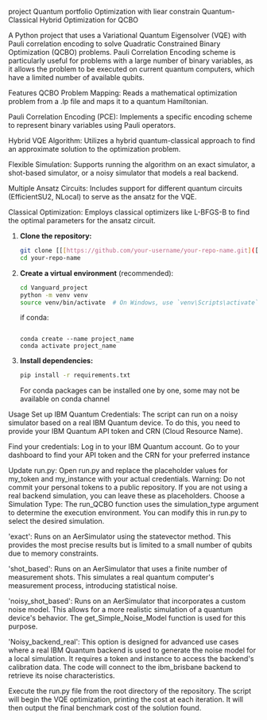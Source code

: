 project
Quantum portfolio Optimization with liear constrain
Quantum-Classical Hybrid Optimization for QCBO

A Python project that uses a Variational Quantum Eigensolver (VQE) with Pauli correlation encoding to solve Quadratic Constrained Binary Optimization (QCBO) problems.
Pauli Correlation Encoding scheme is particularly useful for problems with a large number of binary variables, as it allows the problem to be executed on current quantum computers, which have a limited number of available qubits.

Features
QCBO Problem Mapping: Reads a mathematical optimization problem from a .lp file and maps it to a quantum Hamiltonian.

Pauli Correlation Encoding (PCE): Implements a specific encoding scheme to represent binary variables using Pauli operators.

Hybrid VQE Algorithm: Utilizes a hybrid quantum-classical approach to find an approximate solution to the optimization problem.

Flexible Simulation: Supports running the algorithm on an exact simulator, a shot-based simulator, or a noisy simulator that models a real backend.

Multiple Ansatz Circuits: Includes support for different quantum circuits (EfficientSU2, NLocal) to serve as the ansatz for the VQE.

Classical Optimization: Employs classical optimizers like L-BFGS-B to find the optimal parameters for the ansatz circuit.


1.  **Clone the repository:**
    ```bash
    git clone [[[https://github.com/your-username/your-repo-name.git]([https://github.com/Shree-shiplu/Quantum-Portfolio-optimization-project]
    cd your-repo-name
    ```

2.  **Create a virtual environment** (recommended):
    ```bash
    cd Vanguard_project
    python -m venv venv
    source venv/bin/activate  # On Windows, use `venv\Scripts\activate`
    ```
    if conda:
    ```
    
    conda create --name project_name
    conda activate project_name
    ```

3.  **Install dependencies:**
    ```bash
    pip install -r requirements.txt
    ```
    For conda packages can be installed one by one, some may not be available on conda channel
    
    






Usage
Set up IBM Quantum Credentials:
The script can run on a noisy simulator based on a real IBM Quantum device. To do this, you need to provide your IBM Quantum API token and CRN (Cloud Resource Name).

Find your credentials: Log in to your IBM Quantum account. Go to your dashboard to find your API token and the CRN for your preferred instance 

Update run.py:
Open run.py and replace the placeholder values for my_token and my_instance with your actual credentials.
Warning: Do not commit your personal tokens to a public repository. If you are not using a real backend simulation, you can leave these as placeholders.
Choose a Simulation Type:
The run_QCBO function uses the simulation_type argument to determine the execution environment. You can modify this in run.py to select the desired simulation.

'exact': Runs on an AerSimulator using the statevector method. This provides the most precise results but is limited to a small number of qubits due to memory constraints.

'shot_based': Runs on an AerSimulator that uses a finite number of measurement shots. This simulates a real quantum computer's measurement process, introducing statistical noise.

'noisy_shot_based': Runs on an AerSimulator that incorporates a custom noise model. This allows for a more realistic simulation of a quantum device's behavior. The get_Simple_Noise_Model function is used for this purpose.

'Noisy_backend_real': This option is designed for advanced use cases where a real IBM Quantum backend is used to generate the noise model for a local simulation. It requires a token and instance to access the backend's calibration data. The code will connect to the ibm_brisbane backend to retrieve its noise characteristics.

Execute the run.py file from the root directory of the repository.
The script will begin the VQE optimization, printing the cost at each iteration. It will then output the final benchmark cost of the solution found.

